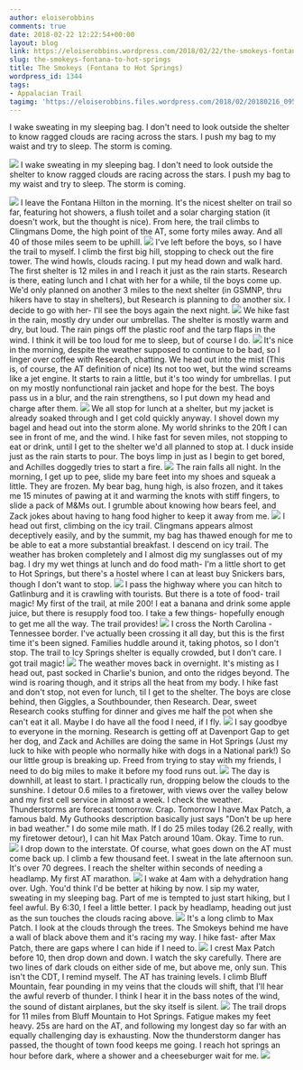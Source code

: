 ```yaml
---
author: eloiserobbins
comments: true
date: 2018-02-22 12:22:54+00:00
layout: blog
link: https://eloiserobbins.wordpress.com/2018/02/22/the-smokeys-fontana-to-hot-springs/
slug: the-smokeys-fontana-to-hot-springs
title: The Smokeys (Fontana to Hot Springs)
wordpress_id: 1344
tags:
- Appalacian Trail
tagimg: 'https://eloiserobbins.files.wordpress.com/2018/02/20180216_095808.jpg'
---
```


I wake sweating in my sleeping bag. I don't need to look outside the shelter to know ragged clouds are racing across the stars. I push my bag to my waist and try to sleep. The storm is coming.


[![](https://eloiserobbins.files.wordpress.com/2018/02/20180216_095808.jpg)](https://eloiserobbins.files.wordpress.com/2018/02/20180216_095808.jpg)
I wake sweating in my sleeping bag. I don't need to look outside the shelter to know ragged clouds are racing across the stars. I push my bag to my waist and try to sleep. The storm is coming.

[![](https://eloiserobbins.files.wordpress.com/2018/02/20180216_095815.jpg)](https://eloiserobbins.files.wordpress.com/2018/02/20180216_095815.jpg)
I leave the Fontana Hilton in the morning. It's the nicest shelter on trail so far,  featuring hot showers, a flush toilet and a solar charging station (it doesn't work, but the thought is nice). From here, the trail climbs to Clingmans Dome, the high point of the AT, some forty miles away. And all 40 of those miles seem to be uphill. 
[![](https://eloiserobbins.files.wordpress.com/2018/02/20180218_084553.jpg)](https://eloiserobbins.files.wordpress.com/2018/02/20180218_084553.jpg)
I've left before the boys, so I have the trail to myself. I climb the first big hill, stopping to check out the fire tower. The wind howls, clouds racing. I put my head down and walk hard. The first shelter is 12 miles in and I reach it just as the rain starts. Research is there, eating lunch and I chat with her for a while, til the boys come up. We'd only planned on another 3 miles to the next shelter (in GSMNP, thru hikers have to stay in shelters), but Research is planning to do another six. I decide to go with her- I'll see the boys again the next night.
[![](https://eloiserobbins.files.wordpress.com/2018/02/20180218_091143.jpg)](https://eloiserobbins.files.wordpress.com/2018/02/20180218_091143.jpg)
We hike fast in the rain, mostly dry under our umbrellas. The shelter is mostly warm and dry, but loud. The rain pings off the plastic roof and the tarp flaps in the wind. I think it will be too loud for me to sleep, but of course I do.
[![](https://eloiserobbins.files.wordpress.com/2018/02/20180218_091155.jpg)](https://eloiserobbins.files.wordpress.com/2018/02/20180218_091155.jpg)
It's nice in the morning, despite the weather supposed to continue to be bad, so I linger over coffee with Research, chatting. We head out into the mist (This is, of course, the AT definition of nice) Its not too wet, but the wind screams like a jet engine. It starts to rain a little, but it's too windy for umbrellas. I put on my mostly nonfunctional rain jacket and hope for the best. The boys pass us in a blur, and the rain strengthens, so I put down my head and charge after them.
[![](https://eloiserobbins.files.wordpress.com/2018/02/20180218_092347.jpg)](https://eloiserobbins.files.wordpress.com/2018/02/20180218_092347.jpg)
We all stop for lunch at a shelter, but my jacket is already soaked through and I get cold quickly anyway. I shovel down my bagel and head out into the storm alone. My world shrinks to the 20ft I can see in front of me, and the wind. I hike fast for seven miles, not stopping to eat or drink, until I get to the shelter we'd all planned to stop at. I duck inside just as the rain starts to pour. The boys limp in just as I begin to get bored, and Achilles doggedly tries to start a fire.
[![](https://eloiserobbins.files.wordpress.com/2018/02/20180218_110840.jpg)](https://eloiserobbins.files.wordpress.com/2018/02/20180218_110840.jpg)
The rain falls all night. In the morning, I get up to pee, slide my bare feet into my shoes and squeak a little. They are frozen. My bear bag, hung high, is also frozen, and it takes me 15 minutes of pawing at it and warming the knots with stiff fingers, to slide a pack of M&Ms out. I grumble about knowing how bears feel, and Zack jokes about having to hang food higher to keep it away from me. 
[![](https://eloiserobbins.files.wordpress.com/2018/02/20180218_141306.jpg)](https://eloiserobbins.files.wordpress.com/2018/02/20180218_141306.jpg)
I head out first, climbing on the icy trail. Clingmans appears almost deceptively easily, and by the summit, my bag has thawed enough for me to be able to eat a more substantial breakfast. I descend on icy trail. The weather has broken completely and I almost dig my sunglasses out of my bag. I dry my wet things at lunch and do food math- I'm a little short to get to Hot Springs, but there's a hostel where I can at least buy Snickers bars, though I don't want to stop.
[![](https://eloiserobbins.files.wordpress.com/2018/02/20180218_142759.jpg)](https://eloiserobbins.files.wordpress.com/2018/02/20180218_142759.jpg)
I pass the highway where you can hitch to Gatlinburg and it is crawling with tourists. But there is a tote of food- trail magic! My first of the trail, at mile 200! I eat a banana and drink some apple juice, but there is resupply food too. I take a few things- hopefully enough to get me all the way. The trail provides!
[![](https://eloiserobbins.files.wordpress.com/2018/02/20180219_083424.jpg)](https://eloiserobbins.files.wordpress.com/2018/02/20180219_083424.jpg)
I cross the North Carolina - Tennessee border. I've actually been crossing it all day, but this is the first time it's been signed. Families huddle around it, taking photos, so I don't stop. The trail to Icy Springs shelter is equally crowded, but I don't care. I got trail magic!
[![](https://eloiserobbins.files.wordpress.com/2018/02/20180219_085841.jpg)](https://eloiserobbins.files.wordpress.com/2018/02/20180219_085841.jpg)
The weather moves back in overnight. It's misting as I head out, past socked in Charlie's bunion, and onto the ridges beyond. The wind is roaring though, and it strips all the heat from my body. I hike fast and don't stop, not even for lunch, til I get to the shelter. The boys are close behind, then Giggles, a Southbounder, then Research. Dear, sweet Research cooks stuffing for dinner and gives me half the pot when she can't eat it all. Maybe I do have all the food I need, if I fly.
[![](https://eloiserobbins.files.wordpress.com/2018/02/20180219_092208.jpg)](https://eloiserobbins.files.wordpress.com/2018/02/20180219_092208.jpg)
I say goodbye to everyone in the morning. Research is getting off at Davenport Gap to get her dog, and Zack and Achilles are doing the same in Hot Springs (Just my luck to hike with people who normally hike with dogs in a National park!) So our little group is breaking up. Freed from trying to stay with my friends, I need to do big miles to make it before my food runs out.
[![](https://eloiserobbins.files.wordpress.com/2018/02/20180220_082653.jpg)](https://eloiserobbins.files.wordpress.com/2018/02/20180220_082653.jpg)
The day is downhill, at least to start. I practically run, dropping below the clouds to the sunshine. I detour 0.6 miles to a firetower, with views over the valley below and my first cell service in almost a week. I check the weather. Thunderstorms are forecast tomorrow. Crap. Tomorrow I have Max Patch, a famous bald. My Guthooks description basically just says "Don't be up here in bad weather." I do some mile math. If I do 25 miles today (26.2 really, with my firetower detour), I can hit Max Patch around 10am. Okay. Time to run.
[![](https://eloiserobbins.files.wordpress.com/2018/02/20180220_113338.jpg)](https://eloiserobbins.files.wordpress.com/2018/02/20180220_113338.jpg)
I drop down to the interstate. Of course, what goes down on the AT must come back up. I climb a few thousand feet. I sweat in the late afternoon sun. It's over 70 degrees. I reach the shelter within seconds of needing a headlamp. My first AT marathon.
[![](https://eloiserobbins.files.wordpress.com/2018/02/20180220_113441.jpg)](https://eloiserobbins.files.wordpress.com/2018/02/20180220_113441.jpg)
I wake at 4am with a dehydration hang over. Ugh. You'd think I'd be better at hiking by now. I sip my water, sweating in my sleeping bag. Part of me is tempted to just start hiking, but I feel awful. By 6:30, I feel a little better. I pack by headlamp, heading out just as the sun touches the clouds racing above.
[![](https://eloiserobbins.files.wordpress.com/2018/02/20180220_172137.jpg)](https://eloiserobbins.files.wordpress.com/2018/02/20180220_172137.jpg)
It's a long climb to Max Patch. I look at the clouds through the trees. The Smokeys behind me have a wall of black above them and it's racing my way. I hike fast- after Max Patch, there are gaps where I can hide if I need to.
[![](https://eloiserobbins.files.wordpress.com/2018/02/20180221_092402.jpg)](https://eloiserobbins.files.wordpress.com/2018/02/20180221_092402.jpg)
I crest Max Patch before 10, then drop down and down. I watch the sky carefully. There are two lines of dark clouds on either side of me, but above me, only sun. This isn't the CDT, I remind myself. The AT has training levels. I climb Bluff Mountain, fear pounding in my veins that the clouds will shift, that I'll hear the awful reverb of thunder. I think I hear it in the bass notes of the wind, the sound of distant airplanes, but the sky itself is silent.
[![](https://eloiserobbins.files.wordpress.com/2018/02/20180221_092415.jpg)](https://eloiserobbins.files.wordpress.com/2018/02/20180221_092415.jpg)
The trail drops for 11 miles from Bluff Mountain to Hot Springs. Fatigue makes my feet heavy. 25s are hard on the AT, and following my longest day so far with an equally challenging day is exhausting. Now the thunderstorm danger has passed, the thought of town food keeps me going. I reach hot springs an hour before dark, where a shower and a cheeseburger wait for me.
[![](https://eloiserobbins.files.wordpress.com/2018/02/20180221_151037.jpg)](https://eloiserobbins.files.wordpress.com/2018/02/20180221_151037.jpg)
